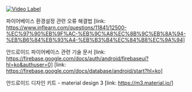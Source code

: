 [![Video Label](http://img.youtube.com/vi/Ox49AoX92Fc/0.jpg)](https://youtu.be/Ox49AoX92Fc)


파이어베이스 환경설정 관련 오류 해결법
[link: https://www.inflearn.com/questions/11841/12500-%EC%97%90%EB%9F%AC-%EB%9C%A8%EC%8B%9C%EB%8A%94-%EB%B6%84%EB%93%A4-%EB%B3%B4%EC%84%B8%EC%9A%94]

안드로이드 파이어베이스 관련 기술 문서
[link: https://firebase.google.com/docs/auth/android/firebaseui?hl=ko&authuser=0]
[link: https://firebase.google.com/docs/database/android/start?hl=ko]

안드로이드 디자인 키트 - material design 3
[link: https://m3.material.io/]
